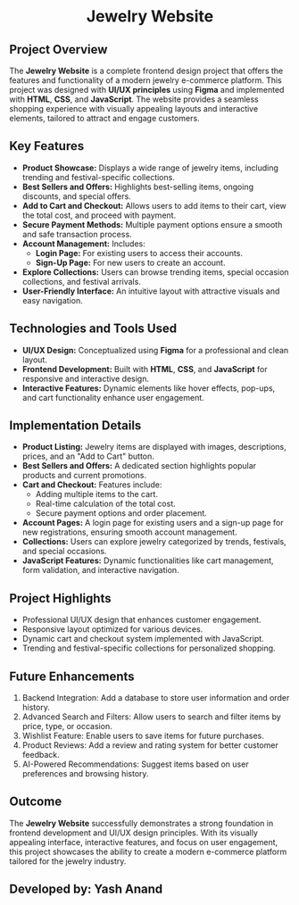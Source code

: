 
  <h1 style="text-align: center;">Jewelry Website</h1>

  <h2>Project Overview</h2>
    <p>The <b>Jewelry Website</b> is a complete frontend design project that offers the features and functionality of a modern jewelry e-commerce platform. This project was designed with <b>UI/UX principles</b> using <b>Figma</b> and implemented with <b>HTML</b>, <b>CSS</b>, and <b>JavaScript</b>. The website provides a seamless shopping experience with visually appealing layouts and interactive elements, tailored to attract and engage customers.</p>
    <h2>Key Features</h2>
    <ul>
        <li><b>Product Showcase:</b> Displays a wide range of jewelry items, including trending and festival-specific collections.</li>
        <li><b>Best Sellers and Offers:</b> Highlights best-selling items, ongoing discounts, and special offers.</li>
        <li><b>Add to Cart and Checkout:</b> Allows users to add items to their cart, view the total cost, and proceed with payment.</li>
        <li><b>Secure Payment Methods:</b> Multiple payment options ensure a smooth and safe transaction process.</li>
        <li><b>Account Management:</b> Includes:
            <ul>
                <li><b>Login Page:</b> For existing users to access their accounts.</li>
                <li><b>Sign-Up Page:</b> For new users to create an account.</li>
            </ul>
        </li>
        <li><b>Explore Collections:</b> Users can browse trending items, special occasion collections, and festival arrivals.</li>
        <li><b>User-Friendly Interface:</b> An intuitive layout with attractive visuals and easy navigation.</li>
    </ul>
    <h2>Technologies and Tools Used</h2>
    <ul>
        <li><b>UI/UX Design:</b> Conceptualized using <b>Figma</b> for a professional and clean layout.</li>
        <li><b>Frontend Development:</b> Built with <b>HTML</b>, <b>CSS</b>, and <b>JavaScript</b> for responsive and interactive design.</li>
        <li><b>Interactive Features:</b> Dynamic elements like hover effects, pop-ups, and cart functionality enhance user engagement.</li>
    </ul>
    <h2>Implementation Details</h2>
    <ul>
        <li><b>Product Listing:</b> Jewelry items are displayed with images, descriptions, prices, and an "Add to Cart" button.</li>
        <li><b>Best Sellers and Offers:</b> A dedicated section highlights popular products and current promotions.</li>
        <li><b>Cart and Checkout:</b> Features include:
            <ul>
                <li>Adding multiple items to the cart.</li>
                <li>Real-time calculation of the total cost.</li>
                <li>Secure payment options and order placement.</li>
            </ul>
        </li>
        <li><b>Account Pages:</b> A login page for existing users and a sign-up page for new registrations, ensuring smooth account management.</li>
        <li><b>Collections:</b> Users can explore jewelry categorized by trends, festivals, and special occasions.</li>
        <li><b>JavaScript Features:</b> Dynamic functionalities like cart management, form validation, and interactive navigation.</li>
    </ul>
    <h2>Project Highlights</h2>
    <ul>
        <li>Professional UI/UX design that enhances customer engagement.</li>
        <li>Responsive layout optimized for various devices.</li>
        <li>Dynamic cart and checkout system implemented with JavaScript.</li>
        <li>Trending and festival-specific collections for personalized shopping.</li>
    </ul>
    <h2>Future Enhancements</h2>
    <ol>
        <li>Backend Integration: Add a database to store user information and order history.</li>
        <li>Advanced Search and Filters: Allow users to search and filter items by price, type, or occasion.</li>
        <li>Wishlist Feature: Enable users to save items for future purchases.</li>
        <li>Product Reviews: Add a review and rating system for better customer feedback.</li>
        <li>AI-Powered Recommendations: Suggest items based on user preferences and browsing history.</li>
    </ol>
    <h2>Outcome</h2>
    <p>The <b>Jewelry Website</b> successfully demonstrates a strong foundation in frontend development and UI/UX design principles. With its visually appealing interface, interactive features, and focus on user engagement, this project showcases the ability to create a modern e-commerce platform tailored for the jewelry industry.</p>

<h2>Developed by: Yash Anand</h2>
